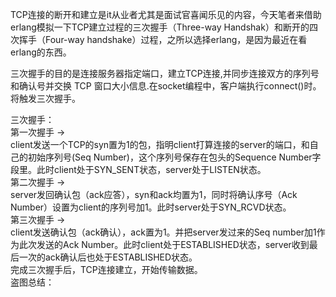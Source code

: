 TCP连接的断开和建立是it从业者尤其是面试官喜闻乐见的内容，今天笔者来借助erlang模拟一下TCP建立过程的三次握手（Three-way Handshak）和断开的四次挥手（Four-way handshake）过程，之所以选择erlang，是因为最近在看erlang的东西。   

三次握手的目的是连接服务器指定端口，建立TCP连接,并同步连接双方的序列号和确认号并交换 TCP 窗口大小信息.在socket编程中，客户端执行connect()时。将触发三次握手。   

三次握手：   
第一次握手 ->   
 client发送一个TCP的syn置为1的包，指明client打算连接的server的端口，和自己的初始序列号(Seq Number)，这个序列号保存在包头的Sequence Number字段里。此时client处于SYN_SENT状态，server处于LISTEN状态。   
 第二次握手 ->   
  server发回确认包（ack应答），syn和ack均置为1，同时将确认序号（Ack Number）设置为client的序列号加1。此时server处于SYN_RCVD状态。   
  第三次握手 ->   
   client发送确认包（ack确认），ack置为1。并把server发过来的Seq number加1作为此次发送的Ack Number。此时client处于ESTABLISHED状态，server收到最后一次的ack确认后也处于ESTABLISHED状态。   
   完成三次握手后，TCP连接建立，开始传输数据。   
   盗图总结：   
